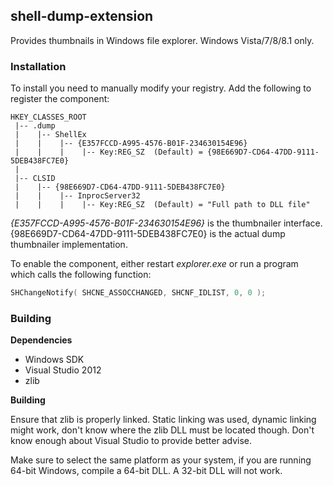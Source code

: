 ## shell-dump-extension

Provides thumbnails in Windows file explorer. Windows Vista/7/8/8.1 only.

### Installation

To install you need to manually modify your registry. Add the following to register the component:

```
HKEY_CLASSES_ROOT
 |-- .dump
 |    |-- ShellEx
 |    |    |-- {E357FCCD-A995-4576-B01F-234630154E96}
 |    |    |    |-- Key:REG_SZ  (Default) = {98E669D7-CD64-47DD-9111-5DEB438FC7E0}
 |
 |-- CLSID
 |    |-- {98E669D7-CD64-47DD-9111-5DEB438FC7E0}
 |    |    |-- InprocServer32
 |    |    |    |-- Key:REG_SZ  (Default) = "Full path to DLL file"
```

*{E357FCCD-A995-4576-B01F-234630154E96}* is the thumbnailer interface. {98E669D7-CD64-47DD-9111-5DEB438FC7E0} is the actual dump thumbnailer implementation.

To enable the component, either restart *explorer.exe* or run a program which calls the following function:

```C++
SHChangeNotify( SHCNE_ASSOCCHANGED, SHCNF_IDLIST, 0, 0 );
```

### Building

**Dependencies**

- Windows SDK
- Visual Studio 2012
- zlib

**Building**

Ensure that zlib is properly linked. Static linking was used, dynamic linking might work, don't know where the zlib DLL must be located though. Don't know enough about Visual Studio to provide better advise.

Make sure to select the same platform as your system, if you are running 64-bit Windows, compile a 64-bit DLL. A 32-bit DLL will not work.
